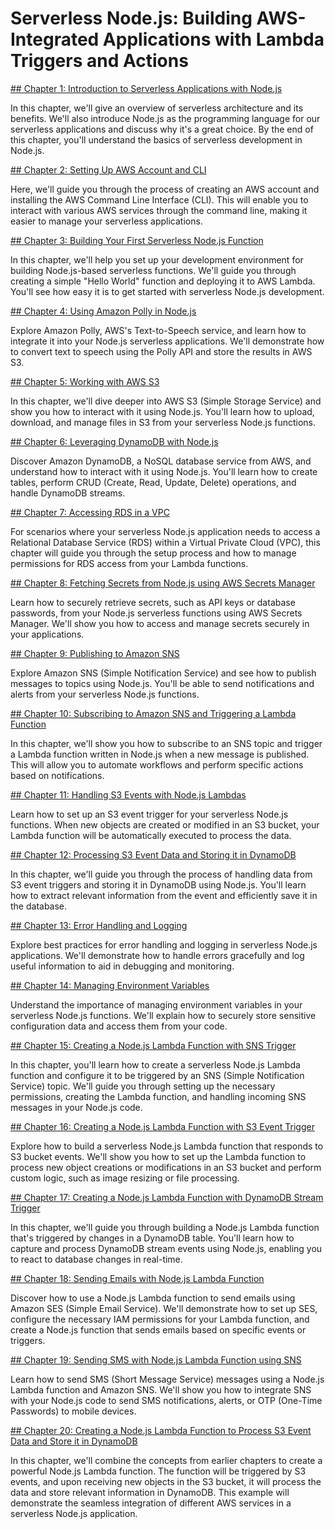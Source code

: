 # Serverless Node.js: Building AWS-Integrated Applications with Lambda Triggers and Actions

[## Chapter 1: Introduction to Serverless Applications with Node.js](https://learn.blitzbudget.com/coding/backend/serverless/nodejs/serverless-nodejs-building-aws-integrated-applications-with-lambda-triggers-and-actions/chapter-1-introduction-to-serverless-applications-with-nodejs)

In this chapter, we'll give an overview of serverless architecture and its benefits. We'll also introduce Node.js as the programming language for our serverless applications and discuss why it's a great choice. By the end of this chapter, you'll understand the basics of serverless development in Node.js.

[## Chapter 2: Setting Up AWS Account and CLI](https://learn.blitzbudget.com/coding/backend/serverless/nodejs/serverless-nodejs-building-aws-integrated-applications-with-lambda-triggers-and-actions/chapter-2-setting-up-aws-account-and-cli)

Here, we'll guide you through the process of creating an AWS account and installing the AWS Command Line Interface (CLI). This will enable you to interact with various AWS services through the command line, making it easier to manage your serverless applications.

[## Chapter 3: Building Your First Serverless Node.js Function](https://learn.blitzbudget.com/coding/backend/serverless/nodejs/serverless-nodejs-building-aws-integrated-applications-with-lambda-triggers-and-actions/chapter-3-building-your-first-serverless-nodejs-function)

In this chapter, we'll help you set up your development environment for building Node.js-based serverless functions. We'll guide you through creating a simple "Hello World" function and deploying it to AWS Lambda. You'll see how easy it is to get started with serverless Node.js development.

[## Chapter 4: Using Amazon Polly in Node.js](https://learn.blitzbudget.com/coding/backend/serverless/nodejs/serverless-nodejs-building-aws-integrated-applications-with-lambda-triggers-and-actions/chapter-4-using-amazon-polly-in-nodejs)

Explore Amazon Polly, AWS's Text-to-Speech service, and learn how to integrate it into your Node.js serverless applications. We'll demonstrate how to convert text to speech using the Polly API and store the results in AWS S3.

[## Chapter 5: Working with AWS S3](https://learn.blitzbudget.com/coding/backend/serverless/nodejs/serverless-nodejs-building-aws-integrated-applications-with-lambda-triggers-and-actions/chapter-5-working-with-aws-s3)

In this chapter, we'll dive deeper into AWS S3 (Simple Storage Service) and show you how to interact with it using Node.js. You'll learn how to upload, download, and manage files in S3 from your serverless Node.js functions.

[## Chapter 6: Leveraging DynamoDB with Node.js](https://learn.blitzbudget.com/coding/backend/serverless/nodejs/serverless-nodejs-building-aws-integrated-applications-with-lambda-triggers-and-actions/chapter-6-leveraging-dynamodb-with-nodejs)

Discover Amazon DynamoDB, a NoSQL database service from AWS, and understand how to interact with it using Node.js. You'll learn how to create tables, perform CRUD (Create, Read, Update, Delete) operations, and handle DynamoDB streams.

[## Chapter 7: Accessing RDS in a VPC](https://learn.blitzbudget.com/coding/backend/serverless/nodejs/serverless-nodejs-building-aws-integrated-applications-with-lambda-triggers-and-actions/chapter-7-accessing-rds-in-a-vpc-with-nodejs)

For scenarios where your serverless Node.js application needs to access a Relational Database Service (RDS) within a Virtual Private Cloud (VPC), this chapter will guide you through the setup process and how to manage permissions for RDS access from your Lambda functions.

[## Chapter 8: Fetching Secrets from Node.js using AWS Secrets Manager](https://learn.blitzbudget.com/coding/backend/serverless/nodejs/serverless-nodejs-building-aws-integrated-applications-with-lambda-triggers-and-actions/chapter-8-fetching-secrets-from-nodejs-using-aws-secrets-manager)

Learn how to securely retrieve secrets, such as API keys or database passwords, from your Node.js serverless functions using AWS Secrets Manager. We'll show you how to access and manage secrets securely in your applications.

[## Chapter 9: Publishing to Amazon SNS](https://learn.blitzbudget.com/coding/backend/serverless/nodejs/serverless-nodejs-building-aws-integrated-applications-with-lambda-triggers-and-actions/chapter-9-publishing-to-amazon-sns)

Explore Amazon SNS (Simple Notification Service) and see how to publish messages to topics using Node.js. You'll be able to send notifications and alerts from your serverless Node.js functions.

[## Chapter 10: Subscribing to Amazon SNS and Triggering a Lambda Function](https://learn.blitzbudget.com/coding/backend/serverless/nodejs/serverless-nodejs-building-aws-integrated-applications-with-lambda-triggers-and-actions/chapter-10-subscribing-to-amazon-sns-and-triggering-a-lambda-function)

In this chapter, we'll show you how to subscribe to an SNS topic and trigger a Lambda function written in Node.js when a new message is published. This will allow you to automate workflows and perform specific actions based on notifications.

[## Chapter 11: Handling S3 Events with Node.js Lambdas](https://learn.blitzbudget.com/coding/backend/serverless/nodejs/serverless-nodejs-building-aws-integrated-applications-with-lambda-triggers-and-actions/chapter-11-handling-s3-events-with-nodejs-lambdas)

Learn how to set up an S3 event trigger for your serverless Node.js functions. When new objects are created or modified in an S3 bucket, your Lambda function will be automatically executed to process the data.

[## Chapter 12: Processing S3 Event Data and Storing it in DynamoDB](https://learn.blitzbudget.com/coding/backend/serverless/nodejs/serverless-nodejs-building-aws-integrated-applications-with-lambda-triggers-and-actions/chapter-12-processing-s3-event-data-and-storing-it-in-dynamodb)

In this chapter, we'll guide you through the process of handling data from S3 event triggers and storing it in DynamoDB using Node.js. You'll learn how to extract relevant information from the event and efficiently save it in the database.

[## Chapter 13: Error Handling and Logging](https://learn.blitzbudget.com/coding/backend/serverless/nodejs/serverless-nodejs-building-aws-integrated-applications-with-lambda-triggers-and-actions/chapter-13-error-handling-and-logging)

Explore best practices for error handling and logging in serverless Node.js applications. We'll demonstrate how to handle errors gracefully and log useful information to aid in debugging and monitoring.

[## Chapter 14: Managing Environment Variables](https://learn.blitzbudget.com/coding/backend/serverless/nodejs/serverless-nodejs-building-aws-integrated-applications-with-lambda-triggers-and-actions/chapter-14-managing-environment-variables)

Understand the importance of managing environment variables in your serverless Node.js functions. We'll explain how to securely store sensitive configuration data and access them from your code.

[## Chapter 15: Creating a Node.js Lambda Function with SNS Trigger](https://learn.blitzbudget.com/coding/backend/serverless/nodejs/serverless-nodejs-building-aws-integrated-applications-with-lambda-triggers-and-actions/chapter-15-creating-a-nodejs-lambda-function-with-sns-trigger)

In this chapter, you'll learn how to create a serverless Node.js Lambda function and configure it to be triggered by an SNS (Simple Notification Service) topic. We'll guide you through setting up the necessary permissions, creating the Lambda function, and handling incoming SNS messages in your Node.js code.

[## Chapter 16: Creating a Node.js Lambda Function with S3 Event Trigger](https://learn.blitzbudget.com/coding/backend/serverless/nodejs/serverless-nodejs-building-aws-integrated-applications-with-lambda-triggers-and-actions/chapter-16-creating-a-nodejs-lambda-function-with-s3-event-trigger)

Explore how to build a serverless Node.js Lambda function that responds to S3 bucket events. We'll show you how to set up the Lambda function to process new object creations or modifications in an S3 bucket and perform custom logic, such as image resizing or file processing.

[## Chapter 17: Creating a Node.js Lambda Function with DynamoDB Stream Trigger](https://learn.blitzbudget.com/coding/backend/serverless/nodejs/serverless-nodejs-building-aws-integrated-applications-with-lambda-triggers-and-actions/chapter-17-creating-a-nodejs-lambda-function-with-dynamodb-stream-trigger)

In this chapter, we'll guide you through building a Node.js Lambda function that's triggered by changes in a DynamoDB table. You'll learn how to capture and process DynamoDB stream events using Node.js, enabling you to react to database changes in real-time.

[## Chapter 18: Sending Emails with Node.js Lambda Function](https://learn.blitzbudget.com/coding/backend/serverless/nodejs/serverless-nodejs-building-aws-integrated-applications-with-lambda-triggers-and-actions/chapter-18-sending-emails-with-nodejs-lambda-function)

Discover how to use a Node.js Lambda function to send emails using Amazon SES (Simple Email Service). We'll demonstrate how to set up SES, configure the necessary IAM permissions for your Lambda function, and create a Node.js function that sends emails based on specific events or triggers.

[## Chapter 19: Sending SMS with Node.js Lambda Function using SNS](https://learn.blitzbudget.com/coding/backend/serverless/nodejs/serverless-nodejs-building-aws-integrated-applications-with-lambda-triggers-and-actions/chapter-19-sending-sms-with-nodejs-lambda-function-using-sns)

Learn how to send SMS (Short Message Service) messages using a Node.js Lambda function and Amazon SNS. We'll show you how to integrate SNS with your Node.js code to send SMS notifications, alerts, or OTP (One-Time Passwords) to mobile devices.

[## Chapter 20: Creating a Node.js Lambda Function to Process S3 Event Data and Store it in DynamoDB](https://learn.blitzbudget.com/coding/backend/serverless/nodejs/serverless-nodejs-building-aws-integrated-applications-with-lambda-triggers-and-actions/chapter-20-creating-a-nodejs-lambda-function-to-process-s3-event-data-and-store-it-in-dynamodb)

In this chapter, we'll combine the concepts from earlier chapters to create a powerful Node.js Lambda function. The function will be triggered by S3 events, and upon receiving new objects in the S3 bucket, it will process the data and store relevant information in DynamoDB. This example will demonstrate the seamless integration of different AWS services in a serverless Node.js application.

